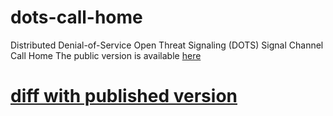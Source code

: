 # dots-call-home
Distributed Denial-of-Service Open Threat Signaling (DOTS) Signal Channel Call Home
The public version is available [here](https://datatracker.ietf.org/doc/draft-ietf-dots-signal-call-home/)

# [diff with published version](https://www.ietf.org/rfcdiff?url1=draft-ietf-dots-signal-call-home-09&url2=https://raw.githubusercontent.com/boucadair/dots-call-home/master/draft-ietf-dots-signal-call-home-09.txt)
